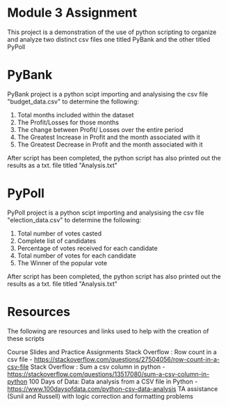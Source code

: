 # Module 3 Assignment

This project is a demonstration of the use of python scripting to organize and analyze two distinct csv files one titled PyBank and the other titled PyPoll

# PyBank
PyBank project is a python scipt importing and analysising the csv file "budget_data.csv" to determine the following:

1. Total months included within the dataset
2. The Profit/Losses for those months
3. The change between Profit/ Losses over the entire period
5. The Greatest Increase in Profit and the month associated with it
6. The Greatest Decrease in Profit and the month associated with it

After script has been completed, the python script has also printed out the results as a txt. file titled "Analysis.txt" 

# PyPoll
PyPoll project is a python scipt importing and analysising the csv file "election_data.csv" to determine the following:

1. Total number of votes casted
2. Complete list of candidates
3. Percentage of votes received for each candidate
4. Total number of votes for each candidate
5. The Winner of the popular vote

After script has been completed, the python script has also printed out the results as a txt. file titled "Analysis.txt" 

# Resources
The following are resources and links used to help with the creation of these scripts

Course Slides and Practice Assignments 
Stack Overflow : Row count in a csv file - https://stackoverflow.com/questions/27504056/row-count-in-a-csv-file
Stack Overflow : Sum a csv column in python - https://stackoverflow.com/questions/13517080/sum-a-csv-column-in-python
100 Days of Data: Data analysis from a CSV file in Python - https://www.100daysofdata.com/python-csv-data-analysis
TA assistance (Sunil and Russell) with logic correction and formatting problems 
